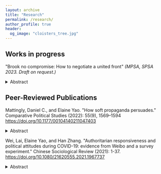 ```yaml
---
layout: archive
title: "Research"
permalink: /research/
author_profile: true
header:
  og_image: "cloisters_tree.jpg"
---
```

## Works in progress
"Brook no compromise: How to negotiate a united front" *(MPSA, SPSA 2023. Draft on request.)* 
<details><summary>Abstract</summary>
<p>
Two groups prefer different versions of a policy, but must commit to the same version for it to pass. Groups can only commit once, and do so permanently. Neither group knows  other's willingness to compromise -- whether it would rather fail to reach an agreement than accept the other group's preferred version. I show that groups that are unwilling to compromise commit as soon as possible, while those that are willing delay commitment. I characterize the optimal delay that solves the trade-off between committing quickly to force an opponent's hand and waiting to gain information about the opponent, and show that groups at an informational disadvantage act more conservatively. Finally, I analyze the likelihood of avoidable negotiation failure, i.e. when groups fail implement a Pareto improvement although one was possible. 
  </p>
</details>

## Peer-Reviewed Publications 

Mattingly, Daniel C., and Elaine Yao. "How soft propaganda persuades." Comparative Political Studies (2022): 55(9), 1569–1594  https://doi.org/10.1177/00104140211047403 
<details><summary>Abstract</summary>
<p>
An influential body of scholarship argues that authoritarian regimes design "hard" propaganda that is intentionally heavy-handed in order to signal regime power. In this study, by contrast, we link the power of propaganda to the emotional power of “soft” propaganda such as television dramas and viral social media content. We conduct a series of experiments in which we expose over 6,800 respondents in China to real propaganda videos drawn from television dramas, state-backed social media accounts, and state-run newscasts, each containing nationalist messages favored by the Chinese Communist Party. In contrast to theories that propaganda is unpersuasive, we show that propaganda effectively manipulates anger as well as anti-foreign sentiment and behavior, with heightened anti-foreign attitudes persisting up to a week. However, we also find that nationalist propaganda has no effect on perceptions of Chinese government performance or on self-reported willingness to protest against the state.
</p>
</details>


Wei, Lai, Elaine Yao, and Han Zhang. "Authoritarian responsiveness and political attitudes during COVID-19: evidence from Weibo and a survey experiment." Chinese Sociological Review (2021): 1-37. https://doi.org/10.1080/21620555.2021.1967737
<details><summary>Abstract</summary>
<p>
How do citizens react to authoritarian responsiveness? To investigate this question, we study how Chinese citizens reacted to a novel government initiative which enabled social media users to publicly post requests for COVID-related medical assistance. To understand the effect of this initiative on public perceptions of government effectiveness, we employ a two-part empirical strategy. First, we conduct a survey experiment in which we directly expose subjects to real help-seeking posts, in which we find that viewing posts did not improve subjects' ratings of government effectiveness, and in some cases worsened them. Second, we analyze over 10,000 real-world Weibo posts to understand the political orientation of the discourse around help-seekers. We find that negative and politically critical posts far outweighed positive and laudatory posts, complementing our survey experiment results. To contextualize our results, we develop a theoretic framework to understand the effects of different types of responsiveness on citizens' political attitudes. We suggest that citizens' negative reactions in this case were primarily influenced by public demands for help, which illuminated existing problems and failures of governance. 
  </p>
</details>
